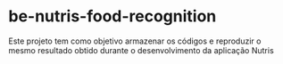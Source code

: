 # be-nutris-food-recognition
Este projeto tem como objetivo armazenar os códigos e reproduzir o mesmo resultado obtido durante o desenvolvimento da aplicação Nutris
